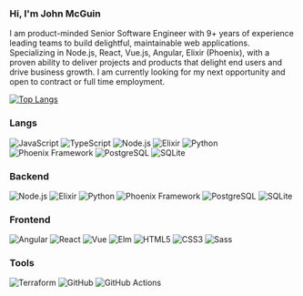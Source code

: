### Hi, I'm John McGuin

I am product-minded Senior Software Engineer with 9+ years of experience leading teams to build delightful, maintainable web applications. Specializing in Node.js, React, Vue.js, Angular, Elixir (Phoenix), with a proven ability to deliver projects and products that delight end users and drive business growth. I am currently looking for my next opportunity and open to contract or full time employment.

[![Top Langs](https://github-readme-stats.vercel.app/api/top-langs/?username=johnmcguin&hide=css&layout=compact&exclude_repo=exercism-challenges)](https://github.com/anuraghazra/github-readme-stats)

### Langs
<div class="badges-intro">

![JavaScript](https://img.shields.io/badge/-JavaScript-000000?style=flat&logo=javascript&logoColor=#F7DF1E)
![TypeScript](https://img.shields.io/badge/-TypeScript-000000?style=flat&logo=typescript&logoColor=#3178C6)
![Node.js](https://img.shields.io/badge/-Node.js-000000?style=flat&logo=nodedotjs&logoColor=#5FA04E)
![Elixir](https://img.shields.io/badge/-Elixir-000000?style=flat&logo=elixir&logoColor=#4B275F)
![Python](https://img.shields.io/badge/-Python-000000?style=flat&logo=python&logoColor=#3776AB)
![Phoenix Framework](https://img.shields.io/badge/-PhoenixFramework-000000?style=flat&logo=phoenixframework&logoColor=#FD4F00)
![PostgreSQL](https://img.shields.io/badge/-PostgreSQL-000000?style=flat&logo=postgresql&logoColor=#4169E1)
![SQLite](https://img.shields.io/badge/-SQLite-000000?style=flat&logo=sqlite&logoColor=#003B57)

</div>

### Backend
<div class="badges-intro">

![Node.js](https://img.shields.io/badge/-Node.js-000000?style=flat&logo=nodedotjs&logoColor=#5FA04E)
![Elixir](https://img.shields.io/badge/-Elixir-000000?style=flat&logo=elixir&logoColor=#4B275F)
![Python](https://img.shields.io/badge/-Python-000000?style=flat&logo=python&logoColor=#3776AB)
![Phoenix Framework](https://img.shields.io/badge/-PhoenixFramework-000000?style=flat&logo=phoenixframework&logoColor=#FD4F00)
![PostgreSQL](https://img.shields.io/badge/-PostgreSQL-000000?style=flat&logo=postgresql&logoColor=#4169E1)
![SQLite](https://img.shields.io/badge/-SQLite-000000?style=flat&logo=sqlite&logoColor=#003B57)

</div>

### Frontend
<div class="badges-intro">
  
![Angular](https://img.shields.io/badge/-Angular-000000?style=flat&logo=angular&logoColor=#DD0031)
![React](https://img.shields.io/badge/-React-000000?style=flat&logo=react&logoColor=#61DAFB)
![Vue](https://img.shields.io/badge/-Vue.js-000000?style=flat&logo=vuedotjs&logoColor=#F7DF1E)
![Elm](https://img.shields.io/badge/-Elm-000000?style=flat&logo=elm&logoColor=#1293D8)
![HTML5](https://img.shields.io/badge/-HTML5-000000?style=flat&logo=html5&logoColor=#E34F26)
![CSS3](https://img.shields.io/badge/-CSS3-000000?style=flat&logo=css3&logoColor=#1572B6)
![Sass](https://img.shields.io/badge/-Sass-000000?style=flat&logo=sass&logoColor=#CC6699)

</div>

### Tools
<div class="badges-intro">
  
![Terraform](https://img.shields.io/badge/-Terraform-000000?style=flat&logo=terraform&logoColor=#844FBA)
![GitHub](https://img.shields.io/badge/-Github-000000?style=flat&logo=github&logoColor=#181717)
![GitHub Actions](https://img.shields.io/badge/-Githubactions-000000?style=flat&logo=githubactions&logoColor=#2088FF)

</div>
